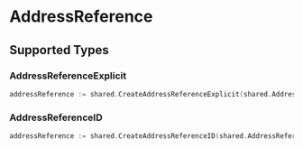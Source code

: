 # AddressReference


## Supported Types

### AddressReferenceExplicit

```go
addressReference := shared.CreateAddressReferenceExplicit(shared.AddressReferenceExplicit{/* values here */})
```

### AddressReferenceID

```go
addressReference := shared.CreateAddressReferenceID(shared.AddressReferenceID{/* values here */})
```

